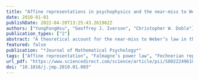 ```yaml
---
title: "Affine representations in psychophysics and the near-miss to Weber’s law"
date: 2010-01-01
publishDate: 2022-04-20T13:25:43.261962Z
authors: ["YungFongHsu", "Geoffrey J. Iverson", "Christopher W. Doble"]
publication_types: ["2"]
abstract: "A theoretical account for the near-miss to Weber’s law in the form of a power function, with a special emphasis on the interpretation of the exponent, was proposed by Falmagne [Falmagne, J.-C. (1985). Elements of psychophysical theory. New York: Oxford University Press] within the framework of a subtractive representation, P(x,y)=F(u(x)−g(y)). In this paper, we examine a more general affine representation, P(x,y)=F(u(x)h(y)+g(y)). We first obtain a uniqueness theorem for the affine representation. We then study the conditions that force an affine representation to degenerate to a subtractive one. Part of that study involves the case for which two different affine representations co-exist for the same data. We also show that the balance condition P(x,y)+P(y,x)=1 constrains an affine representation to be a special kind of subtractive representation, a Fechnerian one. We further show that Falmagne’s power law takes on a special form for a so-called weakly balanced system of probabilities, in which case the affine representation is Fechnerian. Finally, following Iverson [Iverson, G.J. (2006a). Analytical methods in the theory of psychophysical discrimination I: Inequalities, convexity and integration of just noticeable differences. Journal of Mathematical Psychology, 50, 271–282], we generalize the Fechner method to construct the sensory scales in a weakly balanced affine representation by integrating (derivatives of) just noticeable differences."
featured: false
publication: "*Journal of Mathematical Psychology*"
tags: ["Affine representation", "Falmagne’s power law", "Fechnerian representation", "Functional equation", "Integration of jnds", "Near-miss to Weber’s law", "Subtractive representation"]
url_pdf: "https://www.sciencedirect.com/science/article/pii/S0022249610000040"
doi: "10.1016/j.jmp.2010.01.003"
---
```



